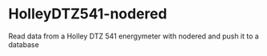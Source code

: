 # HolleyDTZ541-nodered
Read data from a Holley DTZ 541 energymeter with nodered and push it to a database
